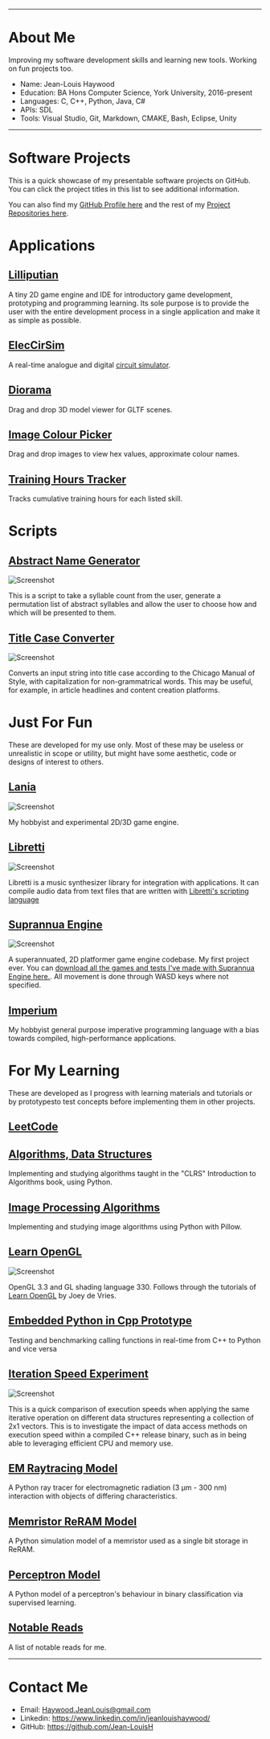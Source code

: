 ---------------------
# About Me

Improving my software development skills and learning new tools. Working on fun projects too.

- Name: Jean-Louis Haywood
- Education: BA Hons Computer Science, York University, 2016-present
- Languages: C, C++, Python, Java, C#
- APIs: SDL
- Tools: Visual Studio, Git, Markdown, CMAKE, Bash, Eclipse, Unity

---------------------
# Software Projects

This is a quick showcase of my presentable software projects on GitHub. You can click the project titles in this list to see additional information.

You can also find my [GitHub Profile here](https://github.com/Jean-LouisH) and the rest of my [Project Repositories here](https://github.com/Jean-LouisH?tab=repositories). 

# Applications

## [Lilliputian](https://github.com/Jean-LouisH/Lilliputian)

A tiny 2D game engine and IDE for introductory game development, prototyping and programming learning. Its sole purpose is to provide the user with the entire development process in a single application and make it as simple as possible.

## [ElecCirSim](https://github.com/Jean-LouisH/ElecCirSim)

A real-time analogue and digital [circuit simulator](https://en.wikipedia.org/wiki/Electronic_circuit_simulation). 

## [Diorama](https://github.com/Jean-LouisH/Diorama)

Drag and drop 3D model viewer for GLTF scenes.

## [Image Colour Picker](https://github.com/Jean-LouisH/ImageColourPicker)

Drag and drop images to view hex values, approximate colour names.

## [Training Hours Tracker](https://github.com/Jean-LouisH/TrainingHoursTracker)

Tracks cumulative training hours for each listed skill.

# Scripts

## [Abstract Name Generator](https://github.com/Jean-LouisH/AbstractNameGenerator)

![Screenshot](https://raw.githubusercontent.com/Jean-LouisH/AbstractNameGenerator/main/Screenshot.png)

This is a script to take a syllable count from the user, generate a permutation list of abstract syllables and allow the user to choose how and which will be presented to them. 

## [Title Case Converter](https://github.com/Jean-LouisH/TitleCaseConverter)

![Screenshot](https://raw.githubusercontent.com/Jean-LouisH/TitleCaseConverter/main/Screenshot.png)

Converts an input string into title case according to the Chicago Manual of Style, with capitalization for non-grammatrical words. This may be useful, for example, in article headlines and content creation platforms.

# Just For Fun

These are developed for my use only. Most of these may be useless or unrealistic in scope or utility, but might have some aesthetic, code or designs of interest to others.

## [Lania](https://github.com/Jean-LouisH/Lania)

![Screenshot](https://raw.githubusercontent.com/Jean-LouisH/Lania/master/Documentation/Images/Screenshot.gif)

My hobbyist and experimental 2D/3D game engine.

## [Libretti](https://github.com/Jean-LouisH/Libretti)

![Screenshot](https://raw.githubusercontent.com/Jean-LouisH/Libretti/master/Screenshot.gif)

Libretti is a music synthesizer library for integration with applications. It can compile audio data from text files that are written with [Libretti's scripting language](https://github.com/Jean-LouisH/Libretti/blob/master/Documentation/Scripting%20Language%20Specification.txt)

## [Suprannua Engine](https://github.com/Jean-LouisH/SuprannuaEngine)

![Screenshot](https://raw.githubusercontent.com/Jean-LouisH/SuprannuaEngine/master/Documentation/Images/Screenshot.gif)

A superannuated, 2D platformer game engine codebase. My first project ever.
You can [download all the games and tests I've made with Suprannua Engine here.](https://github.com/Jean-LouisH/SuprannuaEngine/releases/download/v0.14.0-alpha/Suprannua.0.14.0.Games.Tests.zip). All movement is done through WASD keys where not specified.

## [Imperium](https://github.com/Jean-LouisH/Imperium)

My hobbyist general purpose imperative programming language with a bias towards compiled, high-performance applications.

# For My Learning

These are developed as I progress with learning materials and tutorials or by prototypesto test concepts before implementing them in other projects.

## [LeetCode](https://github.com/Jean-LouisH/LeetCode)

## [Algorithms, Data Structures](https://github.com/Jean-LouisH/Algorithms-DataStructures)

Implementing and studying algorithms taught in the "CLRS" Introduction to Algorithms book, using Python.

## [Image Processing Algorithms](https://github.com/Jean-LouisH/ImageProcessingAlgorithms)

Implementing and studying image algorithms using Python with Pillow.

## [Learn OpenGL](https://github.com/Jean-LouisH/LearnOpenGL)

![Screenshot](https://raw.githubusercontent.com/Jean-LouisH/LearnOpenGL/master/Images/Mixed_Texture_Rectangle.png)

OpenGL 3.3 and GL shading language 330. Follows through the tutorials of [Learn OpenGL](https://learnopengl.com/Introduction) by Joey de Vries.

## [Embedded Python in Cpp Prototype](https://github.com/Jean-LouisH/EmbeddedPythonInCppPrototype)

Testing and benchmarking calling functions in real-time from C++ to Python and vice versa

## [Iteration Speed Experiment](https://github.com/Jean-LouisH/IterationSpeedExperiment)

![Screenshot](https://raw.githubusercontent.com/Jean-LouisH/IterationSpeedExperiment/master/Screenshot.png)

This is a quick comparison of execution speeds when applying the same iterative operation on different data structures representing a collection of 2x1 vectors. This is to investigate the impact of data access methods on execution speed within a compiled C++ release binary, such as in being able to leveraging efficient CPU and memory use.

## [EM Raytracing Model](https://github.com/Jean-LouisH/EMRayTracingModel) 

A Python ray tracer for electromagnetic radiation (3 μm - 300 nm) interaction with objects of differing characteristics.

## [Memristor ReRAM Model](https://github.com/Jean-LouisH/MemristorReRAMModel)

A Python simulation model of a memristor used as a single bit storage in ReRAM.

## [Perceptron Model](https://github.com/Jean-LouisH/PerceptronModel)

A Python model of a perceptron's behaviour in binary classification via supervised learning.

## [Notable Reads](https://github.com/Jean-LouisH/NotableReads/blob/main/README.md)

A list of notable reads for me.

---------------------
# Contact Me

- Email: Haywood.JeanLouis@gmail.com
- Linkedin: https://www.linkedin.com/in/jeanlouishaywood/
- GitHub: https://github.com/Jean-LouisH
